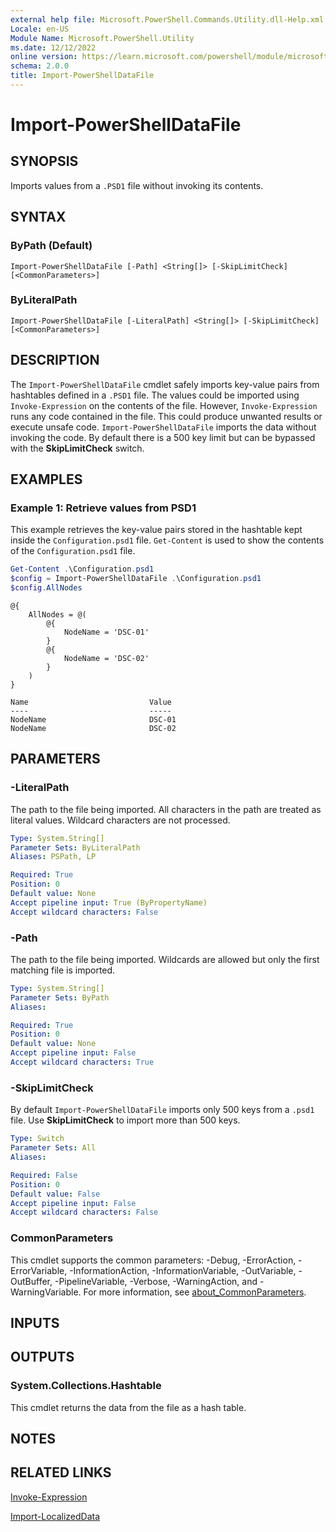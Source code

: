 ```yaml
---
external help file: Microsoft.PowerShell.Commands.Utility.dll-Help.xml
Locale: en-US
Module Name: Microsoft.PowerShell.Utility
ms.date: 12/12/2022
online version: https://learn.microsoft.com/powershell/module/microsoft.powershell.utility/import-powershelldatafile?view=powershell-7.2&WT.mc_id=ps-gethelp
schema: 2.0.0
title: Import-PowerShellDataFile
---
```


# Import-PowerShellDataFile

## SYNOPSIS
Imports values from a `.PSD1` file without invoking its contents.

## SYNTAX

### ByPath (Default)

```
Import-PowerShellDataFile [-Path] <String[]> [-SkipLimitCheck] [<CommonParameters>]
```

### ByLiteralPath

```
Import-PowerShellDataFile [-LiteralPath] <String[]> [-SkipLimitCheck] [<CommonParameters>]
```

## DESCRIPTION

The `Import-PowerShellDataFile` cmdlet safely imports key-value pairs from hashtables defined in a
`.PSD1` file. The values could be imported using `Invoke-Expression` on the contents of the file.
However, `Invoke-Expression` runs any code contained in the file. This could produce unwanted
results or execute unsafe code. `Import-PowerShellDataFile` imports the data without invoking the
code. By default there is a 500 key limit but can be bypassed with the **SkipLimitCheck** switch.

## EXAMPLES

### Example 1: Retrieve values from PSD1

This example retrieves the key-value pairs stored in the hashtable kept inside the
`Configuration.psd1` file. `Get-Content` is used to show the contents of the `Configuration.psd1`
file.

```powershell
Get-Content .\Configuration.psd1
$config = Import-PowerShellDataFile .\Configuration.psd1
$config.AllNodes
```

```Output
@{
    AllNodes = @(
        @{
            NodeName = 'DSC-01'
        }
        @{
            NodeName = 'DSC-02'
        }
    )
}

Name                           Value
----                           -----
NodeName                       DSC-01
NodeName                       DSC-02
```

## PARAMETERS

### -LiteralPath

The path to the file being imported. All characters in the path are treated as literal values.
Wildcard characters are not processed.

```yaml
Type: System.String[]
Parameter Sets: ByLiteralPath
Aliases: PSPath, LP

Required: True
Position: 0
Default value: None
Accept pipeline input: True (ByPropertyName)
Accept wildcard characters: False
```

### -Path

The path to the file being imported. Wildcards are allowed but only the first matching file is
imported.

```yaml
Type: System.String[]
Parameter Sets: ByPath
Aliases:

Required: True
Position: 0
Default value: None
Accept pipeline input: False
Accept wildcard characters: True
```

### -SkipLimitCheck

By default `Import-PowerShellDataFile` imports only 500 keys from a `.psd1` file. Use
**SkipLimitCheck** to import more than 500 keys.

```yaml
Type: Switch
Parameter Sets: All
Aliases:

Required: False
Position: 0
Default value: False
Accept pipeline input: False
Accept wildcard characters: False
```

### CommonParameters

This cmdlet supports the common parameters: -Debug, -ErrorAction, -ErrorVariable,
-InformationAction, -InformationVariable, -OutVariable, -OutBuffer, -PipelineVariable, -Verbose,
-WarningAction, and -WarningVariable. For more information, see [about_CommonParameters](../Microsoft.PowerShell.Core/About/about_CommonParameters.md).

## INPUTS

## OUTPUTS

### System.Collections.Hashtable

This cmdlet returns the data from the file as a hash table.

## NOTES

## RELATED LINKS

[Invoke-Expression](Invoke-Expression.md)

[Import-LocalizedData](Import-LocalizedData.md)
